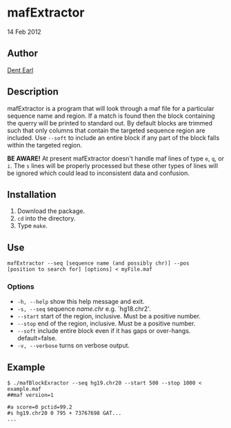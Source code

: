 # mafExtractor

14 Feb 2012

## Author

[Dent Earl](https://github.com/dentearl/)

## Description
mafExtractor is a program that will look through a maf file for a particular sequence name and region. If a match is found then the block containing the querry will be printed to standard out. By default blocks are trimmed such that only columns that contain the targeted sequence region are included. Use <code>--soft</code> to include an entire block if any part of the block falls within the targeted region.

__BE AWARE!__ At present mafExtractor doesn't handle maf lines of type <code>e</code>, <code>q</code>, or <code>i</code>. The <code>s</code> lines will be properly processed but these other types of lines will be ignored which could lead to inconsistent data and confusion.

## Installation
1. Download the package.
2. <code>cd</code> into the directory.
3. Type <code>make</code>.

## Use
<code>mafExtractor --seq [sequence name (and possibly chr)] --pos [position to search for] [options] < myFile.maf</code>

### Options
* <code>-h, --help</code>   show this help message and exit.
* <code>-s, --seq</code>   sequence _name.chr_ e.g. `hg18.chr2'.
* <code>--start</code>   start of the region, inclusive. Must be a positive number.
* <code>--stop</code>   end of the region, inclusive. Must be a positive number.
* <code>--soft</code>   include entire block even if it has gaps or over-hangs. default=false.
* <code>-v, --verbose</code>   turns on verbose output.

## Example
    $ ./mafBlockExractor --seq hg19.chr20 --start 500 --stop 1000 < example.maf 
    ##maf version=1 
    
    #a score=0 pctid=99.2
    #s hg19.chr20 0 795 + 73767698 GAT...
    ...

